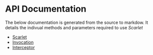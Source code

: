 # API Documentation

The below documentation is generated from the source to markdow.
It details the indivual methods and parameters required to use *Scarlet*

* [Scarlet](https://github.com/scarletjs/scarlet/blob/master/docs/markdown/scarlet.md)
* [Invocation](https://github.com/scarletjs/scarlet/blob/master/docs/markdown/invocation.md)
* [Interceptor](https://github.com/scarletjs/scarlet/blob/master/docs/markdown/interceptor.md)
